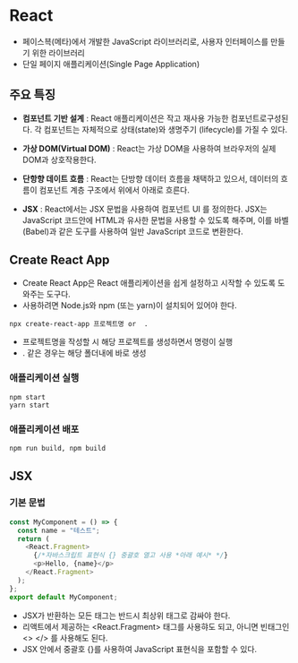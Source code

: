 # React

- 페이스븍(메타)에서 개발한 JavaScript 라이브러리로, 사용자 인터페이스를 만들기 위한 라이브러리
- 단일 페이지 애플리케이션(Single Page Application)

## 주요 특징

- **컴포넌트 기반 설계** : React 애플리케이션은 작고 재사용 가능한 컴포넌트로구성된다.
  각 컴포넌트는 자체적으로 상태(state)와 생명주기 (lifecycle)를 가질 수 있다.

- **가상 DOM(Virtual DOM)** : React는 가상 DOM을 사용하여 브라우저의 실제 DOM과 상호작용한다.

- **단항향 데이트 흐름** : React는 단방향 데이터 흐름을 채택하고 있으서, 데이터의 흐름이 컴포넌트 계층 구조에서 위에서 아래로 흐른다.

- **JSX** : React에서는 JSX 문법을 사용하여 컴포넌트 UI 를 정의한다. JSX는 JavaScript 코드안에 HTML과 유사한 문법을 사용할 수 있도록 해주며, 이를 바벨(Babel)과 같은 도구를 사용하여 일반 JavaScript 코드로 변환한다.

## Create React App

- Create React App은 React 애플리케이션을 쉽게 설정하고 시작할 수 있도록 도와주는 도구다.
- 사용하려면 Node.js와 npm (또는 yarn)이 설치되어 있어야 한다.

```
npx create-react-app 프로젝트명 or  .
```

- 프로젝트명을 작성할 시 해당 프로젝트를 생성하면서 명령이 실행
- . 같은 경우는 해당 폴더내에 바로 생성

### 애플리케이션 실행

```
npm start
yarn start
```

### 애플리케이션 배포

```
npm run build, npm build
```

## JSX

### 기본 문법

```js
const MyComponent = () => {
  const name = "테스트";
  return (
    <React.Fragment>
      {/*자바스크립트 표현식 {} 중괄호 열고 사용 *아래 예시* */}
      <p>Hello, {name}</p>
    </React.Fragment>
  );
};
export default MyComponent;
```

- JSX가 반환하는 모든 태그는 반드시 최상위 태그로 감싸야 한다.
- 리액트에서 제공하는 <React.Fragment> 태그를 사용햐도 되고,
  아니면 빈태그인 <> </> 를 사용해도 된다.
- JSX 안에서 중괄호 {}를 사용하여 JavaScript 표현식을 포함할 수 있다.
